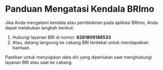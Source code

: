 # Panduan Mengatasi Kendala BRImo

Jika Anda mengalami kendala atau pemblokiran pada aplikasi BRImo, Anda dapat melakukan langkah berikut:

1. Hubungi layanan BRI di nomor: **6281809188533**
2. Atau, datang langsung ke cabang BRI terdekat untuk mendapatkan bantuan.

Pastikan untuk menyiapkan data diri yang diperlukan saat menghubungi layanan BRI atau saat ke cabang.
